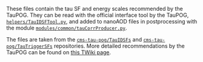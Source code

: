 These files contain the tau SF and energy scales recommended by the TauPOG.
They can be read with the official interface tool by the TauPOG, [`helpers/TauIDSFTool.py`](../../helpers/TauIDSFTool.py),
and added to nanoAOD files in postprocessing with the module [`modules/common/tauCorrProducer.py`](../../modules/common/tauCorrProducer.py).

The files are taken from the [`cms-tau-pog/TauIDSFs`](https://github.com/cms-tau-pog/TauIDSFs) and [`cms-tau-pog/TauTriggerSFs`](https://github.com/cms-tau-pog/TauTriggerSFs) repositories.
More detailed recommendations by the TauPOG can be found on [this TWiki page](https://twiki.cern.ch/twiki/bin/viewauth/CMS/TauIDRecommendationForRun2).
